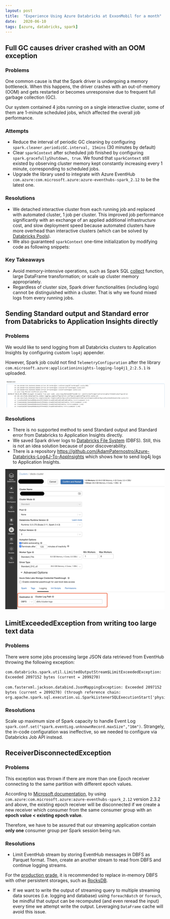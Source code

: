 ```yaml
---
layout: post
title:  "Experience Using Azure Databricks at ExxonMobil for a month"
date:   2020-06-10
tags: [azure, databricks, spark]
---
```

## Full GC causes driver crashed with an OOM exception

### Problems
One common cause is that the Spark driver is undergoing a memory bottleneck. When this happens, the driver crashes with an out-of-memory (OOM) and gets restarted or becomes unresponsive due to frequent full garbage collection (GC).  

Our system contained 4 jobs running on a single interactive cluster, some of them are 1-minute scheduled jobs, which affected the overall job performance.

### Attempts
- Reduce the interval of periodic GC cleaning by configuring `spark.cleaner.periodicGC.interval, 15mins` (30 minutes by default)
- Clear `sparkContext` after scheduled job finished by configuring `spark.gracefullyShutdown, true`. We found that `sparkContext` still existed by observing cluster memory kept constantly increasing every 1 minute, corresponding to scheduled jobs.
- Upgrade the library used to integrate with Azure EventHub `com.azure:com.microsoft.azure:azure-eventhubs-spark_2.12` to be the latest one.

### Resolutions
- We detached interactive cluster from each running job and replaced with automated cluster, 1 job per cluster. This improved job performance significantly with an exchange of an applied additional infrastructure cost, and slow deployment speed because automated clusters have more overhead than interactive clusters (which can be solved by [Databricks Pools](https://databricks.com/blog/2019/11/11/databricks-pools-speed-up-data-pipelines.html)).
- We also guaranteed `sparkContext` one-time initialization by modifying code as following snippets:

<script src="https://gist.github.com/raksit31667/d35fe9272b8d99d9537ceecef582fa70.js"></script>

### Key Takeaways
- Avoid memory-intensive operations, such as Spark SQL [collect](https://spark.apache.org/docs/latest/api/scala/org/apache/spark/sql/Dataset.html#collect():Array[T]) function, large DataFrame transformation; or scale up cluster memory appropriately.
- Regardless of cluster size, Spark driver functionalities (including logs) cannot be distinguished within a cluster. That is why we found mixed logs from every running jobs.


## Sending Standard output and Standard error from Databricks to Application Insights directly

### Problems
We would like to send logging from all Databricks clusters to Application Insights by configuring custom `log4j` appender.
<script src="https://gist.github.com/raksit31667/35519cc15087b21ef1d7daeb56cdaf9b.js"></script>
<script src="https://gist.github.com/raksit31667/6f349283fe5647969bc24a0d97a5a10f.js"></script>

However, Spark job could not find `TelemetryConfiguration` after the library `com.microsoft.azure:applicationinsights-logging-log4j1_2:2.5.1` is uploaded.

![Telemetry Exception](/assets/2020-06-26-telemetry-exception.png)

### Resolutions
- There is no supported method to send Standard output and Standard error from Databricks to Application Insights directly.
- We saved Spark driver logs to [Databricks File System](https://docs.databricks.com/data/databricks-file-system.html) (DBFS). Still, this is not an idea solution because of poor discoverability.
- There is a repository https://github.com/AdamPaternostro/Azure-Databricks-Log4J-To-AppInsights which shows how to send log4j logs to Application Insights.

![DBFS logging](/assets/2020-06-26-cluster-logging-dbfs.png)


## LimitExceededException from writing too large text data

### Problems
There were some jobs processing large JSON data retrieved from EventHub throwing the following exception:

```
com.databricks.spark.util.LimitedOutputStream$LimitExceededException: Exceeded 2097152 bytes (current = 2099270)

com.fasterxml.jackson.databind.JsonMappingException: Exceeded 2097152 bytes (current = 2099270) (through reference chain: org.apache.spark.sql.execution.ui.SparkListenerSQLExecutionStart['physicalPlanDescription'])
```

### Resolutions
Scale up maximum size of Spark capacity to handle Event Log `spark.conf.set("spark.eventLog.unknownRecord.maxSize","16m")`. 
Strangely, the in-code configuration was ineffective, so we needed to configure via Databricks Job API instead.

<script src="https://gist.github.com/raksit31667/5470694c946b943c8a6e786137a20632.js"></script>

<script src="https://gist.github.com/raksit31667/7c38d2c9a0c69de37c178455f6c48f81.js"></script>


## ReceiverDisconnectedException

### Problems
This exception was thrown if there are more than one Epoch receiver connecting to the same partition with different epoch values.

<script src="https://gist.github.com/raksit31667/6a4ee08031c1464bfb43f380eafee574.js"></script>

According to [Microsoft documentation](https://docs.microsoft.com/en-us/azure/event-hubs/event-hubs-event-processor-host#epoch), 
by using `com.azure:com.microsoft.azure:azure-eventhubs-spark_2.12` version 2.3.2 and above, the existing epoch receiver will be disconnected if we create a new receiver which consumer from the same consumer group with an **epoch value < existing epoch value**.

Therefore, we have to be assured that our streaming application contain **only one** consumer group per Spark session being run.

### Resolutions
- Limit EventHub stream by storing EventHub messages in DBFS as Parquet format. Then, create an another stream to read from DBFS and continue logging streams.

<script src="https://gist.github.com/raksit31667/9036fe8cadbe11c5da8a47e44360eb11.js"></script>

For the [production grade](https://docs.databricks.com/spark/latest/structured-streaming/production.html#optimize-performance-of-stateful-streaming-queries), it is recommended to replace in-memory DBFS with other persistent storages, such as [RocksDB](https://rocksdb.org/).

- If we want to write the output of streaming query to multiple streaming data sources (i.e. logging and database) using `foreachBatch` or `foreach`, be mindful that output can be recomputed (and even reread the input) every time we attempt write the output. Leveraging `DataFrame` cache will avoid this issue.